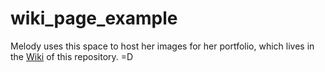 # wiki_page_example
Melody uses this space to host her images for her portfolio, which lives in the <a href="https://github.com/melodyplan/wiki_page_example/wiki">Wiki</a> of this repository. =D
